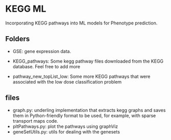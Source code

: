 # KEGG ML

Incorporating KEGG pathways into ML models for Phenotype prediction.

## Folders
- GSE: gene expression data.

- KEGG_pathways: Some kegg pathway files downloaded from the KEGG database. Feel free to add more

- pathway_new_topList_low: Some more KEGG pathways that were associated with the low dose classification problem

## files

- graph.py: underling implementation that extracts kegg graphs and saves them in Python-friendly format
    to be used, for example, with sparse transport maps code. 
- pltPathways.py: plot the pathways using graphViz
- geneSetUtils.py: utils for dealing with the genesets
